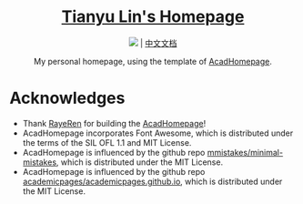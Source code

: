 
<h1 align="center">
<a href="https//lin-tianyu.github.io">Tianyu Lin's Homepage</a>
</h1>

<div align="center">

<!-- [![](https://img.shields.io/github/stars/RayeRen/acad-homepage.github.io)](https://github.com/RayeRen/acad-homepage.github.io) -->
<!-- [![](https://img.shields.io/github/forks/RayeRen/acad-homepage.github.io)](https://github.com/RayeRen/acad-homepage.github.io) -->
<!-- [![](https://img.shields.io/github/issues/RayeRen/acad-homepage.github.io)](https://github.com/RayeRen/acad-homepage.github.io) -->
[![](https://img.shields.io/github/license/RayeRen/acad-homepage.github.io)](https://github.com/RayeRen/acad-homepage.github.io/blob/main/LICENSE)  | [中文文档](./docs/README-zh.md)
</div>

<p align="center">My personal homepage, using the template of <a href="https://github.com/RayeRen/acad-homepage.github.io">AcadHomepage</a>.</p>

<!--
<p align="center">
    <br>
    <img src="docs/screenshot.png" width="100%"/>
    <br>
</p>
-->



# Acknowledges
- Thank [RayeRen](https://github.com/RayeRen) for building the [AcadHomepage](https://github.com/RayeRen/acad-homepage.github.io)!
- AcadHomepage incorporates Font Awesome, which is distributed under the terms of the SIL OFL 1.1 and MIT License.
- AcadHomepage is influenced by the github repo [mmistakes/minimal-mistakes](https://github.com/mmistakes/minimal-mistakes), which is distributed under the MIT License.
- AcadHomepage is influenced by the github repo [academicpages/academicpages.github.io](https://github.com/academicpages/academicpages.github.io), which is distributed under the MIT License.
